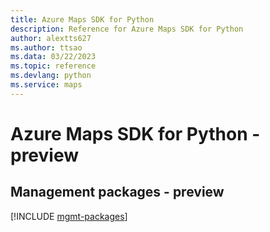 ```yaml
---
title: Azure Maps SDK for Python
description: Reference for Azure Maps SDK for Python
author: alextts627
ms.author: ttsao
ms.data: 03/22/2023
ms.topic: reference
ms.devlang: python
ms.service: maps
---
```

# Azure Maps SDK for Python - preview

## Management packages - preview
[!INCLUDE [mgmt-packages](maps-mgmt-index.md)]